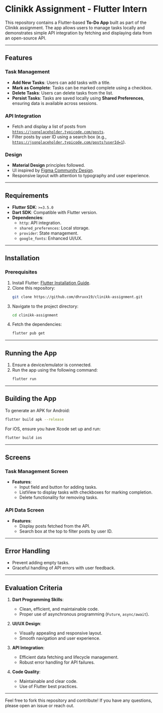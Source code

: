 # Clinikk Assignment - Flutter Intern

This repository contains a Flutter-based **To-Do App** built as part of the Clinikk assignment. The app allows users to manage tasks locally and demonstrates simple API integration by fetching and displaying data from an open-source API.

---

## Features

### Task Management
- **Add New Tasks**: Users can add tasks with a title.
- **Mark as Complete**: Tasks can be marked complete using a checkbox.
- **Delete Tasks**: Users can delete tasks from the list.
- **Persist Tasks**: Tasks are saved locally using **Shared Preferences**, ensuring data is available across sessions.

### API Integration
- Fetch and display a list of posts from [`https://jsonplaceholder.typicode.com/posts`](https://jsonplaceholder.typicode.com/posts).
- Filter posts by user ID using a search box (e.g., [`https://jsonplaceholder.typicode.com/posts?userId=1`](https://jsonplaceholder.typicode.com/posts?userId=1)).

### Design
- **Material Design** principles followed.
- UI inspired by [Figma Community Design](https://www.figma.com/community/file/1083383246788717048).
- Responsive layout with attention to typography and user experience.

---

## Requirements

- **Flutter SDK**: `>=3.5.0`
- **Dart SDK**: Compatible with Flutter version.
- **Dependencies**:
  - `http`: API integration.
  - `shared_preferences`: Local storage.
  - `provider`: State management.
  - `google_fonts`: Enhanced UI/UX.

---

## Installation

### Prerequisites
1. Install Flutter: [Flutter Installation Guide](https://flutter.dev/docs/get-started/install).
2. Clone this repository:
   ```bash
   git clone https://github.com/dhruvx19/clinikk-assignment.git
   ```
3. Navigate to the project directory:
   ```bash
   cd clinikk-assignment
   ```
4. Fetch the dependencies:
   ```bash
   flutter pub get
   ```

---

## Running the App

1. Ensure a device/emulator is connected.
2. Run the app using the following command:
   ```bash
   flutter run
   ```

---

## Building the App

To generate an APK for Android:
```bash
flutter build apk --release
```

For iOS, ensure you have Xcode set up and run:
```bash
flutter build ios
```

---

## Screens

### Task Management Screen
- **Features**:
  - Input field and button for adding tasks.
  - ListView to display tasks with checkboxes for marking completion.
  - Delete functionality for removing tasks.

### API Data Screen
- **Features**:
  - Display posts fetched from the API.
  - Search box at the top to filter posts by user ID.

---

## Error Handling
- Prevent adding empty tasks.
- Graceful handling of API errors with user feedback.

---

## Evaluation Criteria

1. **Dart Programming Skills**:
   - Clean, efficient, and maintainable code.
   - Proper use of asynchronous programming (`Future`, `async/await`).

2. **UI/UX Design**:
   - Visually appealing and responsive layout.
   - Smooth navigation and user experience.

3. **API Integration**:
   - Efficient data fetching and lifecycle management.
   - Robust error handling for API failures.

4. **Code Quality**:
   - Maintainable and clear code.
   - Use of Flutter best practices.

---



Feel free to fork this repository and contribute! If you have any questions, please open an issue or reach out.
```